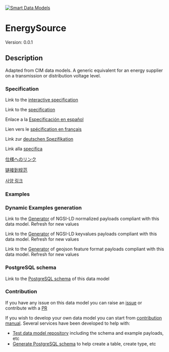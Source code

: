 [![Smart Data Models](https://smartdatamodels.org/wp-content/uploads/2022/01/SmartDataModels_logo.png "Logo")](https://smartdatamodels.org)
# EnergySource
Version: 0.0.1

## Description 

Adapted from CIM data models. A generic equivalent for an energy supplier on a transmission or distribution voltage level.
### Specification

Link to the [interactive specification](https://swagger.lab.fiware.org/?url=https://smart-data-models.github.io/dataModel.EnergyCIM/EnergySource/swagger.yaml)

Link to the [specification](https://github.com/smart-data-models/dataModel.EnergyCIM/blob/master/EnergySource/doc/spec.md)

Enlace a la [Especificación en español](https://github.com/smart-data-models/dataModel.EnergyCIM/blob/master/EnergySource/doc/spec_ES.md)

Lien vers le [spécification en français](https://github.com/smart-data-models/dataModel.EnergyCIM/blob/master/EnergySource/doc/spec_FR.md)

Link zur [deutschen Spezifikation](https://github.com/smart-data-models/dataModel.EnergyCIM/blob/master/EnergySource/doc/spec_DE.md)

Link alla [specifica](https://github.com/smart-data-models/dataModel.EnergyCIM/blob/master/EnergySource/doc/spec_IT.md)

[仕様へのリンク](https://github.com/smart-data-models/dataModel.EnergyCIM/blob/master/EnergySource/doc/spec_JA.md)

[链接到规范](https://github.com/smart-data-models/dataModel.EnergyCIM/blob/master/EnergySource/doc/spec_ZH.md)

[사양 링크](https://github.com/smart-data-models/dataModel.EnergyCIM/blob/master/EnergySource/doc/spec_KO.md)
### Examples
### Dynamic Examples generation

Link to the [Generator](https://smartdatamodels.org/extra/ngsi-ld_generator.php?schemaUrl=https://raw.githubusercontent.com/smart-data-models/dataModel.EnergyCIM/master/EnergySource/schema.json&email=info@smartdatamodels.org) of NGSI-LD normalized payloads compliant with this data model. Refresh for new values

Link to the [Generator](https://smartdatamodels.org/extra/ngsi-ld_generator_keyvalues.php?schemaUrl=https://raw.githubusercontent.com/smart-data-models/dataModel.EnergyCIM/master/EnergySource/schema.json&email=info@smartdatamodels.org) of NGSI-LD keyvalues payloads compliant with this data model. Refresh for new values

Link to the [Generator](https://smartdatamodels.org/extra/geojson_features_generator.php?schemaUrl=https://raw.githubusercontent.com/smart-data-models/dataModel.EnergyCIM/master/EnergySource/schema.json&email=info@smartdatamodels.org) of geojson feature format payloads compliant with this data model. Refresh for new values
### PostgreSQL schema

Link to the [PostgreSQL schema](https://github.com/smart-data-models/dataModel.EnergyCIM/blob/master/EnergySource/schema.sql) of this data model
### Contribution

 If you have any issue on this data model you can raise an [issue](https://github.com/smart-data-models/dataModel.EnergyCIM/issues)  or contribute with a [PR](https://github.com/smart-data-models/dataModel.EnergyCIM/pulls)

 If you wish to develop your own data model you can start from [contribution manual](https://bit.ly/contribution_manual). Several services have been developed to help with: 
 - [Test data model repository](https://smartdatamodels.org/index.php/data-models-contribution-api/) including the schema and example payloads, etc
 - [Generate PostgreSQL schema](https://smartdatamodels.org/index.php/sql-service/) to help create a table, create type, etc